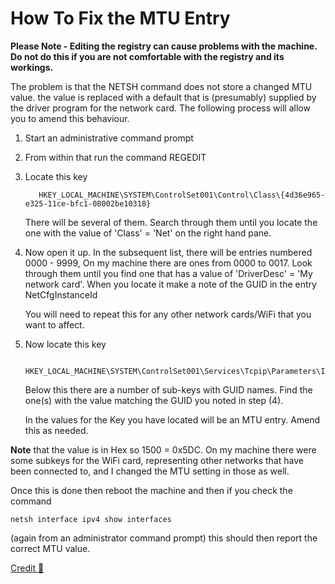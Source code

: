 # How To Fix the MTU Entry

**Please Note - Editing the registry can cause problems with the machine.  Do not do this if you are not comfortable with the registry and its workings.**

The problem is that the NETSH command does not store a changed MTU value.  the value is replaced with a default that is (presumably) supplied by the driver program for the network card.  The following process will allow you to amend this behaviour.

1. Start an administrative command prompt

2. From within that run the command REGEDIT

3. Locate this key

   ```text
      HKEY_LOCAL_MACHINE\SYSTEM\ControlSet001\Control\Class\{4d36e965-e325-11ce-bfc1-08002be10318}
   ```
   There will be several of them. Search through them until you locate the one with the value of 'Class' = 'Net' on the right hand pane.

4. Now open it up.  In the subsequent list, there will be entries numbered 0000 - 9999,  On my machine there are ones from 0000 to 0017.  Look through them until you find one that has a value of 'DriverDesc' = 'My network card'.  When you locate it make a note of the GUID in the entry NetCfgInstanceId

   You will need to repeat this for any other network cards/WiFi that you want to affect.

5. Now locate this key

   ```text
      HKEY_LOCAL_MACHINE\SYSTEM\ControlSet001\Services\Tcpip\Parameters\Interfaces
   ```
   Below this there are a number of sub-keys with GUID names.  Find the one(s) with the value matching the GUID you noted in step (4).

   In the values for the Key you have located will be an MTU entry.  Amend this as needed.

**Note** that the value is in Hex so 1500 = 0x5DC.  On my machine there were some subkeys for the WiFi card, representing other networks that have been connected to, and I changed the MTU setting in those as well.

Once this is done then reboot the machine and then if you check the command

   ```text
   netsh interface ipv4 show interfaces
```

(again from an administrator command prompt) this should then report the correct MTU value.

[Credit :link:](https://www.cbfive.com/how-to-find-a-network-adapter-in-the-registry/)
